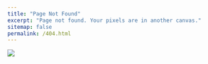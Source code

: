 ```yaml
---
title: "Page Not Found"
excerpt: "Page not found. Your pixels are in another canvas."
sitemap: false
permalink: /404.html
---
```


![](https://preview.redd.it/how-do-i-correctly-throw-a-404-error-v0-o511m76fs52a1.png?width=1326&format=png&auto=webp&s=daf4199abbd41c394f97564ecc8a066c6e65211e)